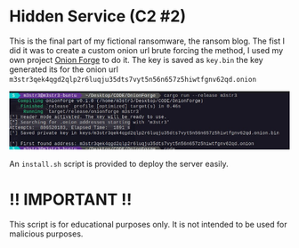 # Hidden Service (C2 #2)

This is the final part of my fictional ransomware, the ransom blog. The fist I did it was to create a custom onion url brute forcing the method, I used my own project [Onion Forge](https://github.com/M3str3/Onion-Forge) to do it. The key is saved as `key.bin` the key generated its for the onion url `m3str3qek4qgd2qlp2r6luqju35dts7vyt5n56n657z5hiwtfgnv62qd.onion`

![image](assets/onion-forge.jpg)

An `install.sh` script is provided to deploy the server easily.

# !! IMPORTANT !!
This script is for educational purposes only. It is not intended to be used for malicious purposes.
